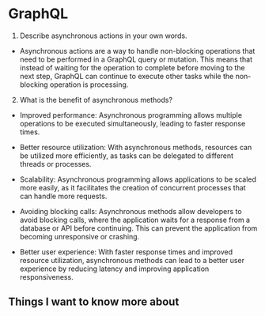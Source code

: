 # GraphQL

1. Describe asynchronous actions in your own words.
- Asynchronous actions are a way to handle non-blocking operations that need to be performed in a GraphQL query or mutation. This means that instead of waiting for the operation to complete before moving to the next step, GraphQL can continue to execute other tasks while the non-blocking operation is processing.

2. What is the benefit of asynchronous methods?
  - Improved performance: Asynchronous programming  allows multiple operations to be executed simultaneously, leading to faster response times.

  - Better resource utilization: With asynchronous methods, resources can be utilized more efficiently, as tasks can be delegated to different threads or processes.

  - Scalability: Asynchronous programming allows applications to be scaled more easily, as it facilitates the creation of concurrent processes that can handle more requests.

  - Avoiding blocking calls: Asynchronous methods allow developers to avoid blocking calls, where the application waits for a response from a database or API before continuing. This can prevent the application from becoming unresponsive or crashing.

  - Better user experience: With faster response times and improved resource utilization, asynchronous methods can lead to a better user experience by reducing latency and improving application responsiveness.







## Things I want to know more about